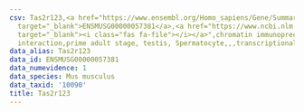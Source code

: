 ```yaml
---
csv: Tas2r123,<a href="https://www.ensembl.org/Homo_sapiens/Gene/Summary?db=core;g=ENSMUSG00000057381"
  target="_blank">ENSMUSG00000057381</a>,<a href="https://www.ncbi.nlm.nih.gov/pubmed/25450459"
  target="_blank"><i class="fas fa-file"></i></a>",chromatin immunoprecipitation assay,direct
  interaction,prime adult stage, testis, Spermatocyte,,,transcriptional regulation,
data_alias: Tas2r123
data_id: ENSMUSG00000057381
data_numevidence: 1
data_species: Mus musculus
data_taxid: '10090'
title: Tas2r123
---
```

